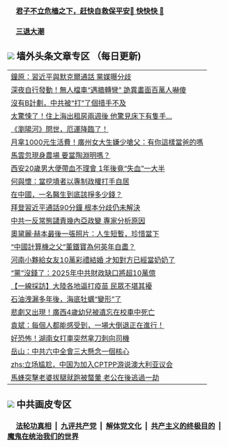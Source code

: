 
 ### &nbsp;&nbsp;&nbsp;&nbsp; [君子不立危樯之下，赶快自救保平安🍎 快快快 📩](https://github.com/pwgy/td/blob/master/README.md)

 ### &nbsp;&nbsp;&nbsp;&nbsp; [三退大潮](https://eqbpwckh.azureedge.net/?key=wjsottsjpndjwfkg&pin=65881581&ag=ogQuit&from=pw2) 

## <img src="https://img.icons8.com/cute-clipart/2x/circled-right.png"> 墙外头条文章专区 （每日更新)

<Table>
<tr><td colspan="2" align="left"><a href="https://eqbpwckh.azureedge.net/?ag=c1498516&key=wjsottsjpndjwfkg&from=pw2">鐘原：習近平與默克爾通話 黨媒曝分歧
</a></td></tr>
<tr><td colspan="2" align="left"><a href="https://eqbpwckh.azureedge.net/?ag=c1498509&key=wjsottsjpndjwfkg&from=pw2">深夜自行發動！無人檔車“遇牆轉彎” 詭異畫面百萬人嚇傻
</a></td></tr>
<tr><td colspan="2" align="left"><a href="https://eqbpwckh.azureedge.net/?ag=c1498525&key=wjsottsjpndjwfkg&from=pw2">沒有B計劃，中共被“打”了個措手不及
</a></td></tr>
<tr><td colspan="2" align="left"><a href="https://eqbpwckh.azureedge.net/?ag=c1498489&key=wjsottsjpndjwfkg&from=pw2">太驚悚了！住上海出租房兩週後 他驚見床下有隻手…
</a></td></tr>
<tr><td colspan="2" align="left"><a href="https://eqbpwckh.azureedge.net/?ag=c1498521&key=wjsottsjpndjwfkg&from=pw2">《瀏陽河》問世，厄運降臨了！
</a></td></tr>
<tr><td colspan="2" align="left"><a href="https://eqbpwckh.azureedge.net/?ag=c1498507&key=wjsottsjpndjwfkg&from=pw2">月拿1000元生活費！廣州女大生嫌少嗆父：有你這樣當爸的嗎
</a></td></tr>
<tr><td colspan="2" align="left"><a href="https://eqbpwckh.azureedge.net/?ag=c1498506&key=wjsottsjpndjwfkg&from=pw2">馬雲忽現身農場 要當陶淵明嗎？
</a></td></tr>
<tr><td colspan="2" align="left"><a href="https://eqbpwckh.azureedge.net/?ag=c1498505&key=wjsottsjpndjwfkg&from=pw2">西安20歲男大便帶血不理會 1年後竟“失血”一大半
</a></td></tr>
<tr><td colspan="2" align="left"><a href="https://eqbpwckh.azureedge.net/?ag=c1498497&key=wjsottsjpndjwfkg&from=pw2">何與懷：當挖墳者以專制政權打手自居
</a></td></tr>
<tr><td colspan="2" align="left"><a href="https://eqbpwckh.azureedge.net/?ag=c1498494&key=wjsottsjpndjwfkg&from=pw2">在中國，一名醫生到底該掙多少錢？
</a></td></tr>
<tr><td colspan="2" align="left"><a href="https://eqbpwckh.azureedge.net/?ag=c1498502&key=wjsottsjpndjwfkg&from=pw2">拜登習近平通話90分鐘 根本分歧仍未解決
</a></td></tr>
<tr><td colspan="2" align="left"><a href="https://eqbpwckh.azureedge.net/?ag=c1498491&key=wjsottsjpndjwfkg&from=pw2">中共一反常態譴責幾內亞政變 專家分析原因
</a></td></tr>
<tr><td colspan="2" align="left"><a href="https://eqbpwckh.azureedge.net/?ag=c1498520&key=wjsottsjpndjwfkg&from=pw2">奧黛麗·赫本最後一張照片：人生短暫，珍惜當下
</a></td></tr>
<tr><td colspan="2" align="left"><a href="https://eqbpwckh.azureedge.net/?ag=c1498508&key=wjsottsjpndjwfkg&from=pw2">“中國計算機之父”董鐵寶為何英年自盡？
</a></td></tr>
<tr><td colspan="2" align="left"><a href="https://eqbpwckh.azureedge.net/?ag=c1498487&key=wjsottsjpndjwfkg&from=pw2">河南小夥給女友10萬彩禮結婚 才知對方已經當奶奶了
</a></td></tr>
<tr><td colspan="2" align="left"><a href="https://eqbpwckh.azureedge.net/?ag=c1498459&key=wjsottsjpndjwfkg&from=pw2">“黨”沒錢了：2025年中共財政缺口將超10萬億
</a></td></tr>
<tr><td colspan="2" align="left"><a href="https://eqbpwckh.azureedge.net/?ag=c1498480&key=wjsottsjpndjwfkg&from=pw2">【一線採訪】大陸各地逼打疫苗 民眾不堪其擾
</a></td></tr>
<tr><td colspan="2" align="left"><a href="https://eqbpwckh.azureedge.net/?ag=c1498510&key=wjsottsjpndjwfkg&from=pw2">石油洩漏多年後，海底牡蠣“變形”了
</a></td></tr>
<tr><td colspan="2" align="left"><a href="https://eqbpwckh.azureedge.net/?ag=c1498514&key=wjsottsjpndjwfkg&from=pw2">悲劇又出現！廣西4歲幼兒被遺忘在校車中死亡
</a></td></tr>
<tr><td colspan="2" align="left"><a href="https://eqbpwckh.azureedge.net/?ag=c1498432&key=wjsottsjpndjwfkg&from=pw2">袁斌：每個人都能感受到，一場大倒退正在進行！
</a></td></tr>
<tr><td colspan="2" align="left"><a href="https://eqbpwckh.azureedge.net/?ag=c1498496&key=wjsottsjpndjwfkg&from=pw2">好恐怖！湖南女打車突然拿刀刺向司機
</a></td></tr>
<tr><td colspan="2" align="left"><a href="https://eqbpwckh.azureedge.net/?ag=c1498463&key=wjsottsjpndjwfkg&from=pw2">岳山：中共六中全會三大懸念一個核心
</a></td></tr>
<tr><td colspan="2" align="left"><a href="https://eqbpwckh.azureedge.net/?ag=c1498389&key=wjsottsjpndjwfkg&from=pw2">zhs:立场尴尬，中国为加入CPTPP游说澳大利亚议会</a></td></tr>
<tr><td colspan="2" align="left"><a href="https://eqbpwckh.azureedge.net/?ag=c1498499&key=wjsottsjpndjwfkg&from=pw2">馬蜂突擊老婆拔腿就跑被螫暈 老公在後逃過一劫
</a></td></tr>
 </Table>

 ## <img src="https://img.icons8.com/cute-clipart/2x/circled-right.png"> 中共画皮专区
 ### &nbsp;&nbsp;&nbsp;&nbsp; [法轮功真相](https://github.com/begood0513/basic/blob/master/README.md) &nbsp;|&nbsp; [九评共产党](https://github.com/begood0513/9ping.md/blob/master/README.md) &nbsp;|&nbsp; [解体党文化](https://github.com/begood0513/jtdwh.md/blob/master/README.md)   &nbsp;|&nbsp; [共产主义的终极目的](https://github.com/begood0513/gczydzjmd.md/blob/master/README.md) &nbsp;|&nbsp; [魔鬼在统治我们的世界](https://github.com/begood0513/gczydzjmd.md/blob/master/README.md) 
